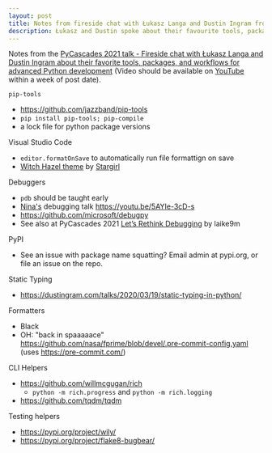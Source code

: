 ```yaml
---
layout: post
title: Notes from fireside chat with Łukasz Langa and Dustin Ingram from PyCascades 2021
description: Łukasz and Dustin spoke about their favourite tools, packages, and workflows. Here are some links and notes
---
```


Notes from the [PyCascades 2021 talk - Fireside chat with Łukasz Langa and Dustin Ingram about their favorite tools, packages, and workflows for advanced Python development](https://2021.pycascades.com/program/talks/fireside-chat-with-%25c5%2582ukasz-langa-and-dustin-ingram-about-their-favorite-tools-packages-and-workflows-for-advanced-python-development/) (Video should be available on [YouTube](https://www.youtube.com/c/PyCascades) within a week of post date). 

`pip-tools`

 * https://github.com/jazzband/pip-tools
 * `pip install pip-tools; pip-compile`
 * a lock file for python package versions

Visual Studio Code

 * `editor.formatOnSave` to automatically run file formattign on save
 * [Witch Hazel theme](https://github.com/theacodes/witchhazel) by [Stargirl](https://twitter.com/theavalkyrie)

Debuggers

 * `pdb` should be taught early
 * [Nina's](https://twitter.com/nnja) debugging talk https://youtu.be/5AYIe-3cD-s 
 * https://github.com/microsoft/debugpy 
 * See also at PyCascades 2021 [Let’s Rethink Debugging](https://2021.pycascades.com/program/talks/lets-rethink-debugging) by laike9m

PyPI
 
 * See an issue with package name squatting? Email admin at pypi.org, or file an issue on the repo. 

Static Typing

 * https://dustingram.com/talks/2020/03/19/static-typing-in-python/ 

Formatters

 * Black
 * OH: "back in spaaaaace" https://github.com/nasa/fprime/blob/devel/.pre-commit-config.yaml (uses https://pre-commit.com/)

CLI Helpers

 * https://github.com/willmcgugan/rich
   * `python -m rich.progress` and `python -m rich.logging`
 * https://github.com/tqdm/tqdm

Testing helpers

 * https://pypi.org/project/wily/
 * https://pypi.org/project/flake8-bugbear/